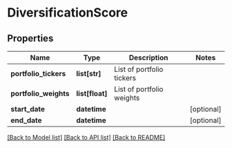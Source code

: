 # DiversificationScore

## Properties
Name | Type | Description | Notes
------------ | ------------- | ------------- | -------------
**portfolio_tickers** | **list[str]** | List of portfolio tickers | 
**portfolio_weights** | **list[float]** | List of portfolio weights | 
**start_date** | **datetime** |  | [optional] 
**end_date** | **datetime** |  | [optional] 

[[Back to Model list]](../README.md#documentation-for-models) [[Back to API list]](../README.md#documentation-for-api-endpoints) [[Back to README]](../README.md)


